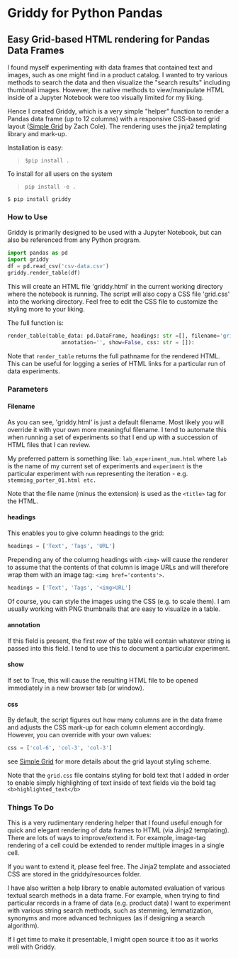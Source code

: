 # Griddy for Python Pandas #

## Easy Grid-based HTML rendering for Pandas Data Frames ##

I found myself experimenting with data frames that contained text and images, such as one might find in a product catalog. I wanted to try various methods to search the data and then visualize the "search results" including thumbnail images. However, the native methods to view/manipulate HTML inside of a Jupyter Notebook were too visually limited for my liking.

Hence I created Griddy, which is a very simple "helper" function to render a Pandas data frame (up to 12 columns) with a responsive CSS-based grid layout ([Simple Grid](https://github.com/zachacole/Simple-Grid) by Zach Cole). The rendering uses the jinja2 templating library and mark-up.
 
 Installation is easy:
 
> `$pip install .`

To install for all users on the system

> `pip install -e .`

 ```$ pip install griddy```
 
### How to Use ###
 
Griddy is primarily designed to be used with a Jupyter Notebook, but can also be referenced from any Python program.

```Python
import pandas as pd
import griddy
df = pd.read_csv('csv-data.csv')
griddy.render_table(df)
```

This will create an HTML file 'griddy.html' in the current working directory where the notebook is running. The script will also copy a CSS file 'grid.css' into the working directory. Feel free to edit the CSS file to customize the styling more to your liking.

The full function is:

```Python
render_table(table_data: pd.DataFrame, headings: str =[], filename='griddy.html', \
                 annotation='', show=False, css: str = []):
```

Note that ```render_table``` returns the full pathname for the rendered HTML. This can be useful for logging a series of HTML links for a particular run of data experiments.

### Parameters ###

#### Filename ####

As you can see, 'griddy.html' is just a default filename. Most likely you will override it with your own more meaningful filename. I tend to automate this when running a set of experiments so that I end up with a succession of HTML files that I can review. 

My preferred pattern is something like: ```lab_experiment_num.html``` where ```lab``` is the name of my current set of experiments and ```experiment``` is the particular experiment with ```num``` representing the iteration - e.g. ```stemming_porter_01.html etc.```

Note that the file name (minus the extension) is used as the ```<title>``` tag for the HTML.

#### headings ####

This enables you to give column headings to the grid:

```Python
headings = ['Text', 'Tags', 'URL']
```

Prepending any of the columng headings with ```<img>``` will cause the renderer to assume that the contents of that column is image URLs and will therefore wrap them with an image tag: ```<img href='contents'>```. 

```Python
headings = ['Text', 'Tags', '<img>URL']
```

Of course, you can style the images using the CSS (e.g. to scale them). I am usually working with PNG thumbnails that are easy to visualize in a table.

#### annotation ####

If this field is present, the first row of the table will contain whatever string is passed into this field. I tend to use this to document a particular experiment.

#### show ####

If set to True, this will cause the resulting HTML file to be opened immediately in a new browser tab (or window).

#### css ####

By default, the script figures out how many columns are in the data frame and adjusts the CSS mark-up for each column element accordingly. However, you can override with your own values:

```Python
css = ['col-6', 'col-3', 'col-3']
```

see [Simple Grid](http://www.simplegrid.io/) for more details about the grid layout styling scheme.

Note that the ```grid.css``` file contains styling for bold text that I added in order to enable simply highlighting of text inside of text fields via the bold tag ```<b>highlighted_text</b>```

### Things To Do ###

This is a very rudimentary rendering helper that I found useful enough for quick and elegant rendering of data frames to HTML (via Jinja2 templating). There are lots of ways to improve/extend it. For example, image-tag rendering of a cell could be extended to render multiple images in a single cell. 

If you want to extend it, please feel free. The Jinja2 template and associated CSS are stored in the griddy/resources folder.

I have also written a help library to enable automated evaluation of various textual search methods in a data frame. For example, when trying to find particular records in a frame of data (e.g. product data) I want to experiment with various string search methods, such as stemming, lemmatization, synonyms and more advanced techniques (as if designing a search algorithm).

If I get time to make it presentable, I might open source it too as it works well with Griddy.
 
 

